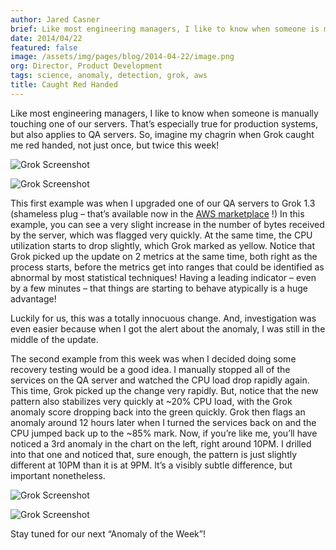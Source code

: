 ```yaml
---
author: Jared Casner
brief: Like most engineering managers, I like to know when someone is manually touching one of our servers. That’s especially true for production systems, but also
date: 2014/04/22
featured: false
image: /assets/img/pages/blog/2014-04-22/image.png
org: Director, Product Development
tags: science, anomaly, detection, grok, aws
title: Caught Red Handed
---
```


Like most engineering managers, I like to know when someone is manually touching
one of our servers.  That’s especially true for production systems, but also
applies to QA servers.  So, imagine my chagrin when Grok caught me red handed,
not just once, but twice this week!

![Grok Screenshot](/assets/img/pages/blog/2014-04-22/1.png "Grok Screenshot")

![Grok Screenshot](/assets/img/pages/blog/2014-04-22/2.png "Grok Screenshot")

This first example was when I upgraded one of our QA servers to Grok 1.3
(shameless plug – that’s available now in the [AWS marketplace](/grok/#get) !)
In this example, you can see a very slight increase in the number of bytes
received by the server, which was flagged very quickly.  At the same time, the
CPU utilization starts to drop slightly, which Grok marked as yellow. Notice
that Grok picked up the update on 2 metrics at the same time, both right as the
process starts, before the metrics get into ranges that could be identified as
abnormal by most statistical techniques!  Having a leading indicator – even by a
few minutes – that things are starting to behave atypically is a huge advantage!

Luckily for us, this was a totally innocuous change.  And, investigation was
even easier because when I got the alert about the anomaly, I was still in the
middle of the update.

The second example from this week was when I decided doing some recovery testing
would be a good idea.  I manually stopped all of the services on the QA server
and watched the CPU load drop rapidly again.  This time, Grok picked up the
change very rapidly.  But, notice that the new pattern also stabilizes very
quickly at ~20% CPU load, with the Grok anomaly score dropping back into the
green quickly.  Grok then flags an anomaly around 12 hours later when I turned
the services back on and the CPU jumped back up to the ~85% mark.  Now, if
you’re like me, you’ll have noticed a 3rd anomaly in the chart on the left,
right around 10PM.  I drilled into that one and noticed that, sure enough, the
pattern is just slightly different at 10PM than it is at 9PM.  It’s a visibly
subtle difference, but important nonetheless.

![Grok Screenshot](/assets/img/pages/blog/2014-04-22/3.png "Grok Screenshot")

![Grok Screenshot](/assets/img/pages/blog/2014-04-22/4.png "Grok Screenshot")

Stay tuned for our next “Anomaly of the Week”!
